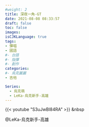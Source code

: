 ```yaml
---
#weight: 2
title: 深夜一角-GT
date: 2021-08-08 08:33:57
draft: false
toc: false
images:
isCJKLanguage: true
tags:
- 彈唱
- 國語
#- 台語
#- 指彈
#- 創作
categories:
#- 烏克麗麗
- 吉他

Series:
  - 烏克萌
  - LeKa-烏克新手-高雄
---
```



{{< youtube "S3uJwBl84RA" >}}
&nbsp


@LeKa-烏克新手-高雄
